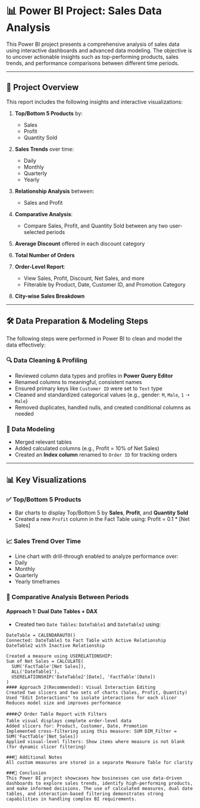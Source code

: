 # 📊 Power BI Project: Sales Data Analysis

This Power BI project presents a comprehensive analysis of sales data using interactive dashboards and advanced data modeling. The objective is to uncover actionable insights such as top-performing products, sales trends, and performance comparisons between different time periods.

---

## 📁 Project Overview

This report includes the following insights and interactive visualizations:

1. **Top/Bottom 5 Products** by:
   - Sales
   - Profit
   - Quantity Sold

2. **Sales Trends** over time:
   - Daily
   - Monthly
   - Quarterly
   - Yearly

3. **Relationship Analysis** between:
   - Sales and Profit

4. **Comparative Analysis**:
   - Compare Sales, Profit, and Quantity Sold between any two user-selected periods

5. **Average Discount** offered in each discount category

6. **Total Number of Orders**

7. **Order-Level Report**:
   - View Sales, Profit, Discount, Net Sales, and more
   - Filterable by Product, Date, Customer ID, and Promotion Category

8. **City-wise Sales Breakdown**

---

## 🛠️ Data Preparation & Modeling Steps

The following steps were performed in Power BI to clean and model the data effectively:

### 🔍 Data Cleaning & Profiling

- Reviewed column data types and profiles in **Power Query Editor**
- Renamed columns to meaningful, consistent names
- Ensured primary keys like `Customer ID` were set to `Text` type
- Cleaned and standardized categorical values (e.g., gender: `M`, `Male`, `1` ➝ `Male`)
- Removed duplicates, handled nulls, and created conditional columns as needed

### 🔗 Data Modeling

- Merged relevant tables
- Added calculated columns (e.g., Profit = 10% of Net Sales)
- Created an **Index column** renamed to `Order ID` for tracking orders

---

## 📊 Key Visualizations

### ✅ Top/Bottom 5 Products

- Bar charts to display Top/Bottom 5 by **Sales**, **Profit**, and **Quantity Sold**
- Created a new `Profit` column in the Fact Table using: Profit = 0.1 * [Net Sales]
  
### 📈 Sales Trend Over Time

- Line chart with drill-through enabled to analyze performance over:
- Daily
- Monthly
- Quarterly
- Yearly timeframes

### 🔄 Comparative Analysis Between Periods

#### Approach 1: Dual Date Tables + DAX

- Created two `Date Tables`: `DateTable1` and `DateTable2` using:
```DAX
DateTable = CALENDARAUTO()
Connected: DateTable1 to Fact Table with Active Relationship
DateTable2 with Inactive Relationship

Created a measure using USERELATIONSHIP:
Sum of Net Sales = CALCULATE(
  SUM('FactTable'[Net Sales]),
  ALL('DateTable1'),
  USERELATIONSHIP('DateTable2'[Date], 'FactTable'[Date])
)
#### Approach 2(Recommended): Visual Interaction Editing
Created two slicers and two sets of charts (Sales, Profit, Quantity)
Used "Edit Interactions" to isolate interactions for each slicer
Reduces model size and improves performance

####📋 Order Table Report with Filters
Table visual displays complete order-level data
Added slicers for: Product, Customer, Date, Promotion
Implemented cross-filtering using this measure: SUM DIM_Filter = SUM('FactTable'[Net Sales])
Applied visual-level filters: Show items where measure is not blank (for dynamic slicer filtering)

###📍 Additional Notes
All custom measures are stored in a separate Measure Table for clarity

###📌 Conclusion
This Power BI project showcases how businesses can use data-driven dashboards to explore sales trends, identify high-performing products, and make informed decisions. The use of calculated measures, dual date tables, and interaction-based filtering demonstrates strong capabilities in handling complex BI requirements.

